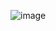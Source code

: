 ![image](https://github.com/Nithiyavany/Simple-Canvas-Game/assets/113474451/0a42f8f8-28fc-4a6f-97a3-7e9d0e50c6c7)
